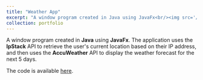 ```yaml
---
title: "Weather App"
excerpt: "A window program created in Java using JavaFx<br/><img src='/images/500x300.png'>"
collection: portfolio
---
```


A window program created in **Java** using **JavaFx**. The application uses the **IpStack** API to retrieve the user's current location based on their IP address, and then uses the **AccuWeather** API to display the weather forecast for the next 5 days.

The code is available [here](https://github.com/petrzmax/WeatherApp).